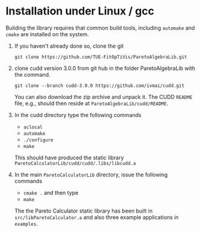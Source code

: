 # Installation under Linux / gcc

Building the library requires that common build tools, including `automake` and `cmake` are installed on the system.

1. If you haven't already done so, clone the git

   `git clone https://github.com/TUE-FitOpTiVis/ParetoAlgebraLib.git`

2. clone cudd version 3.0.0 from git hub in the folder ParetoAlgebraLib with the command.

   `git clone --branch cudd-3.0.0 https://github.com/ivmai/cudd.git`

   You can also download the zip archive and unpack it.
   The CUDD `README` file, e.g., should then reside at `ParetoAlgebraLib/cudd/README`.
3. In the cudd directory type the following commands
   - `aclocal`
   - `automake`
   - `./configure`
   - `make`

   This should have produced the static library `ParetoCalculatorLib/cudd/cudd/.libs/libcudd.a`
4. In the main `ParetoCalculatorLib` directory, issue the following commands
   - `cmake .` and then type
   - `make`

   The the Pareto Calculator static library has been built in  `src/libParetoCalculator.a` and also three example applications in `examples`.

